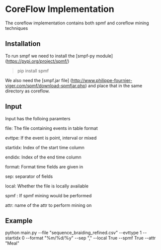 # CoreFlow Implementation

The coreflow implementation contains both spmf and coreflow mining techniques

## Installation

To run smpf we need to install the [smpf-py module] (https://pypi.org/project/spmf/)  

> pip install spmf

We also need the [smpf.jar file] (http://www.philippe-fournier-viger.com/spmf/download-spmfjar.php) and place that in the same directory as coreflow.

## Input

Input has the folloing paramters

file: The file containing events in table format

evttpe: If the event is point, interval or mixed

startidx: Index of the start time column

endidx: Index of the end time column

format: Format time fields are given in

sep: separator of fields

local: Whether the file is locally available

spmf : If spmf mining would be performed

attr: name of the attr to perform mining on

## Example

python main.py --file "sequence_braiding_refined.csv" --evttype 1 --startidx 0 --format "%m/%d/%y" --sep "," --local True --spmf True --attr "Meal"
